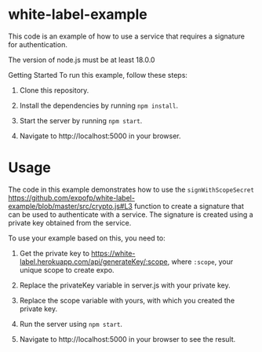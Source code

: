 # white-label-example
This code is an example of how to use a service that requires a signature for authentication.

The version of node.js must be at least 18.0.0

Getting Started
To run this example, follow these steps:

1. Clone this repository.

2. Install the dependencies by running ```npm install```.

3. Start the server by running ```npm start```.

4. Navigate to http://localhost:5000 in your browser.

# Usage
The code in this example demonstrates how to use the ```signWithScopeSecret``` https://github.com/expofp/white-label-example/blob/master/src/crypto.js#L3 function to create a signature that can be used to authenticate with a service. The signature is created using a private key obtained from the service.

To use your example based on this, you need to:

1. Get the private key to https://white-label.herokuapp.com/api/generateKey/:scope, where ```:scope```, your unique scope to create expo.

2. Replace the privateKey variable in server.js with your private key.

3. Replace the scope variable with yours, with which you created the private key.

4. Run the server using ```npm start```.

5. Navigate to http://localhost:5000 in your browser to see the result.
